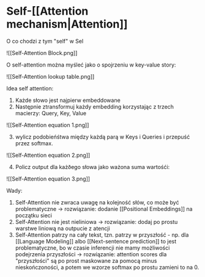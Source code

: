 # Self-[[Attention mechanism|Attention]]

O co chodzi z tym "self" w Sel

![[Self-Attention Block.png]]

O self-attention można myśleć jako o spojrzeniu w key-value story:

![[Self-Attention lookup table.png]]

Idea self attention:

1. Każde słowo jest najpierw embeddowane
2. Następnie ztransformuj każdy embedding korzystając z trzech macierzy: Query, Key, Value

![[Self-Attention equation 1.png]]

3. wylicz podobieńśtwa między każdą parą w Keys i Queries i przepuść przez softmax.

![[Self-Attention equation 2.png]]

4. Policz output dla każðego słowa jako ważona suma wartośći:

![[Self-Attention equation 3.png]]

Wady:

1. Self-Attention nie zwraca uwagę na kolejność słów, co może być problematyczne -> rozwiązanie: dodanie [[Positional Embeddings]] na początku sieci
2. Self-Attention nie jest nieliniowa -> rozwiązanie: dodaj po prostu warstwe liniową na outpucie z atencji
3. Self-Attention patrzy na cały tekst, tzn. patrzy w przyszłość - np. dla [[Language Modeling]] albo [[Next-sentence prediction]] to jest problematyczne, bo w czasie inferencji nie mamy możliwości podejrzenia przyszłości -> rozwiązanie: attention scores dla "przyszłości" są po prost maskowane za pomocą minus nieskończoności, a potem we wzorze softmax po prostu zamieni to na 0.

